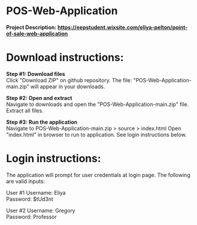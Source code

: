 # POS-Web-Application

**Project Description: https://eepstudent.wixsite.com/eliya-pelton/point-of-sale-web-application**


# Download instructions:
**Step #1: Download files**<br />
Click "Download ZIP" on github repository. The file: "POS-Web-Application-main.zip" will appear in your downloads.

**Step #2: Open and extract**<br />
Navigate to downloads and open the "POS-Web-Application-main.zip" file. Extract all files.

**Step #3: Run the application**<br />
Navigate to POS-Web-Application-main.zip > source > index.html
Open "index.html" in browser to run to application. See login instructions below.


# Login instructions:
The application will prompt for user credentials at login page. The following are valid inputs:

User #1
Username: Eliya<br />
Password: $tUd3nt

User #2
Username: Gregory<br />
Password: Professor
